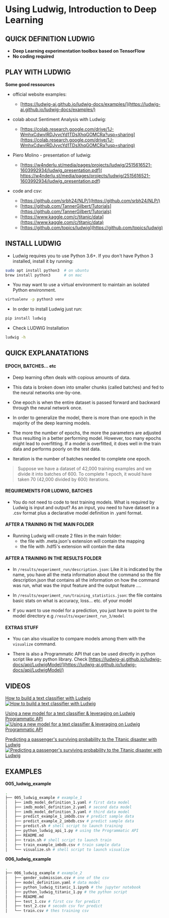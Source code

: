 # Using Ludwig, Introduction to Deep Learning

## QUICK DEFINITION LUDWIG

- **Deep Learning experimentation toolbox based on TensorFlow**
- **No coding required**

## PLAY WITH LUDWIG

**Some good ressources**

- official website examples: 
    - [https://ludwig-ai.github.io/ludwig-docs/examples/](https://ludwig-ai.github.io/ludwig-docs/examples/)


- colab about Sentiment Analysis with Ludwig: 
    - [https://colab.research.google.com/drive/1J-WmhxCdwvlRDJyvcYd1TDsXhqGOMCRa?usp=sharing](https://colab.research.google.com/drive/1J-WmhxCdwvlRDJyvcYd1TDsXhqGOMCRa?usp=sharing)


- Piero Molino - presentation of ludwig: 
    - [https://w4nderlu.st/media/pages/projects/ludwig/2515616521-1603992934/ludwig_presentation.pdf](
https://w4nderlu.st/media/pages/projects/ludwig/2515616521-1603992934/ludwig_presentation.pdf)


- code and csv:
    - [https://github.com/srbh24/NLP/](https://github.com/srbh24/NLP/)
    - [https://github.com/TannerGilbert/Tutorials](https://github.com/TannerGilbert/Tutorials)
    - [https://www.kaggle.com/c/titanic/data](https://www.kaggle.com/c/titanic/data)
    - [https://github.com/topics/ludwig](https://github.com/topics/ludwig)

## INSTALL LUDWIG

- Ludwig requires you to use Python 3.6+. If you don't have Python 3 installed, install it by running:

```bash
sudo apt install python3  # on ubuntu
brew install python3      # on mac
```

- You may want to use a virtual environment to maintain an isolated Python environment.
```bash
virtualenv -p python3 venv
```

- In order to install Ludwig just run:
```bash
pip install ludwig
```

- Check LUDWIG Installation
```bash
ludwig -h
```

## QUICK EXPLANATATIONS

#### EPOCH, BATCHES... etc

- Deep learning often deals with copious amounts of data. 

- This data is broken down into smaller chunks (called batches) and fed to the neural networks one-by-one. 

- One epoch is when the entire dataset is passed forward and backward through the neural network once. 

- In order to generalize the model, there is more than one epoch in the majority of the deep learning models.

- The more the number of epochs, the more the parameters are adjusted thus resulting in a better performing model. However, too many epochs might lead to overfitting. If a model is overfitted, it does well in the train data and performs poorly on the test data.

- Iteration is the number of batches needed to complete one epoch.

> Suppose we have a dataset of 42,000 training examples and we divide it into batches of 600. To complete 1 epoch, it would have taken 70 (42,000 divided by 600) iterations.


#### REQUIREMENTS FOR LUDWIG, BATCHES

- You do not need to code to test training models. What is required by Ludwig is input and output? As an input, you need to have dataset in a .csv format plus a declarative model definition in .yaml format.


#### AFTER A TRAINING IN THE MAIN FOLDER
- Running Ludwig will create 2 files in the main folder: 
    - the file with .meta.json's extension will contain the mapping 
    - the file with .hdf5's extension will contain the data


#### AFTER A TRAINING IN THE RESULTS FOLDER
- In `/results/experiment_run/description.json`: Like it is indicated by the name, you have all the meta information about the command so the file description.json  that contains all the information on how the command was run, what was the input feature and the output feature ....

- In `/results/experiment_run/training_statistics.json`: the file contains basic stats on what is accuracy, loss... etc. of your model

- If you want to use model for a prediction, you just have to point to the model directory e.g `/results/experiment_run_3/model`



#### EXTRAS STUFF
- You can also visualize to compare models among them with the `visualize` command.

- There is also a Programmatic API that can be used directly in python script like any python library. Check [https://ludwig-ai.github.io/ludwig-docs/api/LudwigModel/](https://ludwig-ai.github.io/ludwig-docs/api/LudwigModel/)




## VIDEOS


[How to build a text classifier with Ludwig](https://www.youtube.com/watch?v=YRfu23idn6Y)
[![How to build a text classifier with Ludwig](001_using_ludwig_discovering_ia.png)](https://www.youtube.com/watch?v=YRfu23idn6Y)


[Using a new model for a text classifier & leveraging on Ludwig Programmatic API](https://www.youtube.com/watch?v=nOW94SPo29s)
[![Using a new model for a text classifier & leveraging on Ludwig Programmatic API](002_using_ludwig_discovering_ia.png)](https://www.youtube.com/watch?v=nOW94SPo29s)


[Predicting a passenger's surviving probability to the Titanic disaster with Ludwig](https://www.youtube.com/watch?v=Iixub4_aiLM)
[![Predicting a passenger's surviving probability to the Titanic disaster with Ludwig](003_using_ludwig_discovering_ia.png)](https://www.youtube.com/watch?v=Iixub4_aiLM)




## EXAMPLES

**005_ludwig_example**
``` bash
.
├── 005_ludwig_example # example_1 
│   ├── imdb_model_definition_1.yaml # first data model
│   ├── imdb_model_definition_2.yaml # second data model
│   ├── imdb_model_definition_3.yaml # third data model
│   ├── predict_example_1_imbdb.csv # predict sample data
│   ├── predict_example_2_imbdb.csv # predict sample data
│   ├── predict.sh # shell script to launch training
│   ├── python_ludwig_api_1.py # using the Programmatic API
│   ├── README.md
│   ├── train.sh # shell script to launch train
│   ├── train_example_imbdb.csv # train sample data
│   └── visualize.sh # shell script to launch visualize


```

**006_ludwig_example**
``` bash
.
├── 006_ludwig_example # example_2 
│   ├── gender_submission.csv # one of the csv
│   ├── model_definition.yaml # data model
│   ├── python_ludwig_titanic_1.ipynb # the jupyter notebook
│   ├── python_ludwig_titanic_1.py # the python script
│   ├── README.md
│   ├── test_1.csv # first csv for predict
│   ├── test_2.csv # secodn csv for predict
│   └── train.csv # thes training csv


```